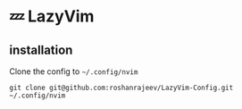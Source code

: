 # 💤 LazyVim

<!-- A starter template for [LazyVim](https://github.com/LazyVim/LazyVim). -->
<!-- Refer to the [documentation](https://lazyvim.github.io/installation) to get started. -->

## installation

Clone the config to `~/.config/nvim`

`git clone git@github.com:roshanrajeev/LazyVim-Config.git ~/.config/nvim`


